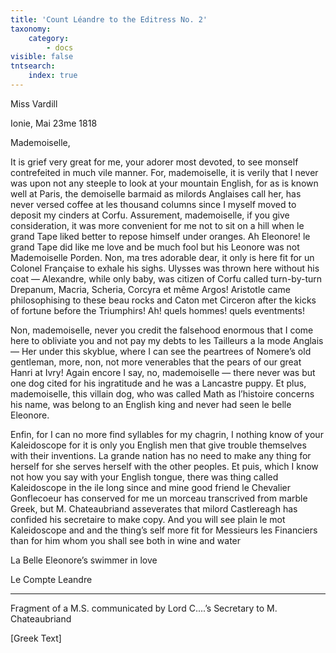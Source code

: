 ```yaml
---
title: 'Count Léandre to the Editress No. 2'
taxonomy:
    category:
        - docs
visible: false
tntsearch:
    index: true
---
```


<div class="author">Miss Vardill</div>  
  
Ionie, Mai 23me 1818  
  
Mademoiselle,  
  
It is grief very great for me, your adorer most devoted, to see monself contrefeited in much vile manner. For, mademoiselle, it is verily that I never was upon not any steeple to look at your mountain English, for as is known well at Paris, the demoiselle barmaid as milords Anglaises call her, has never versed coffee at les thousand columns since I myself moved to deposit my cinders at Corfu. Assurement, mademoiselle, if you give consideration, it was more convenient for me not to sit on a hill when le grand Tape liked better to repose himself under oranges. Ah Eleonore! le grand Tape did like me love and be much fool but his Leonore was not Mademoiselle Porden. Non, ma tres adorable dear, it only is here fit for un Colonel Française to exhale his sighs. Ulysses was thrown here without his coat — Alexandre, while only baby, was citizen of Corfu called turn-by-turn Drepanum, Macria, Scheria, Corcyra et même Argos! Aristotle came philosophising to these beau rocks and Caton met Circeron after the kicks of fortune before the Triumphirs! Ah! quels hommes! quels eventments!  
  
Non, mademoiselle, never you credit the falsehood enormous that I come here to obliviate you and not pay my debts to les Tailleurs a la mode Anglais — Her under this skyblue, where I can see the peartrees of Nomere’s old gentleman, more, non, not more venerables that the pears of our great Hanri at Ivry! Again encore I say, no, mademoiselle — there never was but one dog cited for his ingratitude and he was a Lancastre puppy. Et plus, mademoiselle, this villain dog, who was called Math as l’histoire concerns his name, was belong to an English king and never had seen le belle Eleonore.  
  
Enfin, for I can no more find syllables for my chagrin, I nothing know of your Kaleidoscope for it is only you English men that give trouble themselves with their inventions. La grande nation has no need to make any thing for herself for she serves herself with the other peoples. Et puis, which I know not how you say with your English tongue, there was thing called Kaleidoscope in the ile long since and mine good friend le Chevalier Gonflecoeur has conserved for me un morceau transcrived from marble Greek, but M. Chateaubriand asseverates that milord Castlereagh has confided his secretaire to make copy. And you will see plain le mot Kaleidoscope and and the thing’s self more fit for Messieurs les Financiers than for him whom you shall see both in wine and water  
  
La Belle Eleonore’s swimmer in love  
  
Le Compte Leandre  
  
---
  
Fragment of a M.S. communicated by Lord C....’s Secretary to M. Chateaubriand  
  
\[Greek Text\]